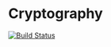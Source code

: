 # Cryptography

[![Build Status](https://travis-ci.org/mlachmish/Cryptography.svg?branch=master)](https://travis-ci.org/mlachmish/Cryptography)
